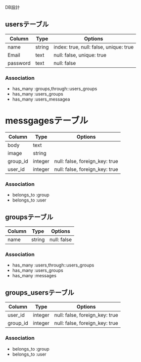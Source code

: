 DB設計

## usersテーブル

|Column|Type|Options|
|------|----|-------|
|name|string|index: true, null: false, unique: true|
|Email|text|null: false, unique: true|
|password|text|null: false|

### Association
- has_many :groups,through::users_groups
- has_many :users_groups
- has_many :users_messagea
  
# messgagesテーブル

|Column|Type|Options|
|------|----|-------|
|body|text| |
|image|string| |
|group_id|integer|null: false, foreign_key: true|
|user_id|integer|null: false, foreign_key: true|

### Association
- belongs_to :group
- belongs_to :user

## groupsテーブル

|Column|Type|Options|
|------|----|-------|
|name|string|null: false|

### Association
- has_many :users,through::users_groups
- has_many :users_groups
- has_many :messages

## groups_usersテーブル

|Column|Type|Options|
|------|----|-------|
|user_id|integer|null: false, foreign_key: true|
|group_id|integer|null: false, foreign_key: true|

### Association
- belongs_to :group
- belongs_to :user